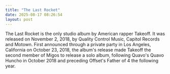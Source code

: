 ```yaml
---
title: "The Last Rocket"
date: 2025-08-17 08:26:54 
layout: post
---
```


The Last Rocket is the only studio album by American rapper Takeoff. It was released on November 2, 2018, by Quality Control Music, Capitol Records and Motown. First announced through a private party in Los Angeles, California on October 23, 2018, the album's release made Takeoff the second member of Migos to release a solo album, following Quavo's Quavo Huncho in October 2018 and preceding Offset's Father of 4 the following year.